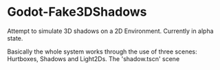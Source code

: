 # Godot-Fake3DShadows
Attempt to simulate 3D shadows on a 2D Environment. Currently in alpha state.

Basically the whole system works through the use of three scenes: Hurtboxes, Shadows and Light2Ds.
The 'shadow.tscn' scene

